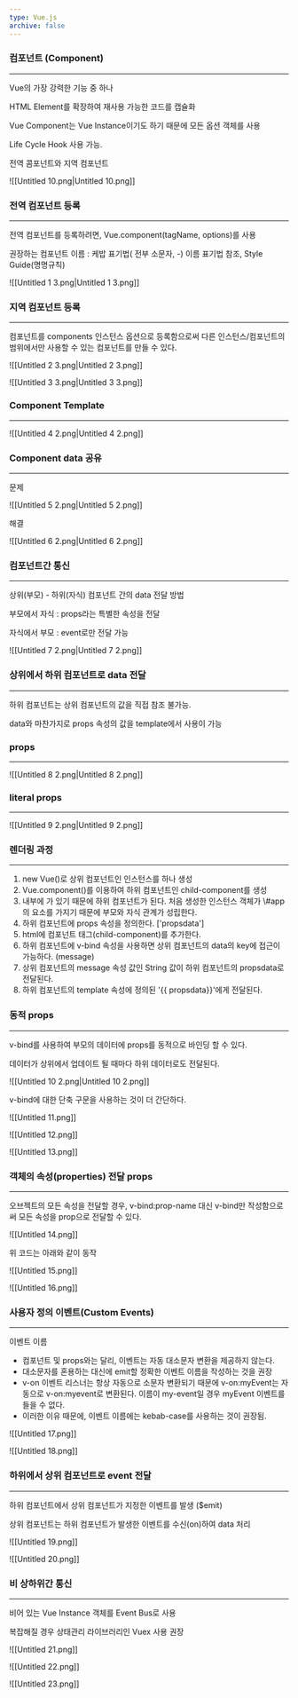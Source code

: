 ```yaml
---
type: Vue.js
archive: false
---
```

### 컴포넌트 (Component)

---

Vue의 가장 강력한 기능 중 하나

HTML Element를 확장하여 재사용 가능한 코드를 캡슐화

Vue Component는 Vue Instance이기도 하기 때문에 모든 옵션 객체를 사용

Life Cycle Hook 사용 가능.

전역 콤포넌트와 지역 컴포넌트

![[Untitled 10.png|Untitled 10.png]]

  

### 전역 컴포넌트 등록

---

전역 컴포넌트를 등록하려면, Vue.component(tagName, options)를 사용

권장하는 컴포넌트 이름 : 케밥 표기법( 전부 소문자, -) 이름 표기법 참조, Style Guide(명명규칙)

![[Untitled 1 3.png|Untitled 1 3.png]]

  

### 지역 컴포넌트 등록

---

컴포넌트를 components 인스턴스 옵션으로 등록함으로써 다른 인스턴스/컴포넌트의 범위에서만 사용할 수 있는 컴포넌트를 만들 수 있다.

![[Untitled 2 3.png|Untitled 2 3.png]]

  

![[Untitled 3 3.png|Untitled 3 3.png]]

  

### Component Template

---

![[Untitled 4 2.png|Untitled 4 2.png]]

  

### Component data 공유

---

문제

![[Untitled 5 2.png|Untitled 5 2.png]]

  

해결

![[Untitled 6 2.png|Untitled 6 2.png]]

  

### 컴포넌트간 통신

---

상위(부모) - 하위(자식) 컴포넌트 간의 data 전달 방법

부모에서 자식 : props라는 특별한 속성을 전달

자식에서 부모 : event로만 전달 가능

![[Untitled 7 2.png|Untitled 7 2.png]]

  

### 상위에서 하위 컴포넌트로 data 전달

---

하위 컴포넌트는 상위 컴포넌트의 값을 직접 참조 불가능.

data와 마찬가지로 props 속성의 값을 template에서 사용이 가능

  

### props

---

![[Untitled 8 2.png|Untitled 8 2.png]]

  

### literal props

---

![[Untitled 9 2.png|Untitled 9 2.png]]

  

### 렌더링 과정

---

1. new Vue()로 상위 컴포넌트인 인스턴스를 하나 생성
2. Vue.component()를 이용하여 하위 컴포넌트인 child-component를 생성
3. <div id="app"> 내부에 <child-component>가 있기 때문에 하위 컴포넌트가 된다. 처음 생성한 인스턴스 객체가 \#app의 요소를 가지기 때문에 부모와 자식 관계가 성립한다.
4. 하위 컴포넌트에 props 속성을 정의한다. ['propsdata']
5. html에 컴포넌트 태그(child-component)를 추가한다.
6. 하위 컴포넌트에 v-bind 속성을 사용하면 상위 컴포넌트의 data의 key에 접근이 가능하다. (message)
7. 상위 컴포넌트의 message 속성 값인 String 값이 하위 컴포넌트의 propsdata로 전달된다.
8. 하위 컴포넌트의 template 속성에 정의된 '<span>{{ propsdata}}</span>'에게 전달된다.

  

### 동적 props

---

v-bind를 사용하여 부모의 데이터에 props를 동적으로 바인딩 할 수 있다.

데이터가 상위에서 업데이트 될 때마다 하위 데이터로도 전달된다.

![[Untitled 10 2.png|Untitled 10 2.png]]

  

v-bind에 대한 단축 구문을 사용하는 것이 더 간단하다.

![[Untitled 11.png]]

  

![[Untitled 12.png]]

![[Untitled 13.png]]

  

### 객체의 속성(properties) 전달 props

---

오브젝트의 모든 속성을 전달할 경우, v-bind:prop-name 대신 v-bind만 작성함으로써 모든 속성을 prop으로 전달할 수 있다.

![[Untitled 14.png]]

  

위 코드는 아래와 같이 동작

![[Untitled 15.png]]

  

![[Untitled 16.png]]

  

### 사용자 정의 이벤트(Custom Events)

---

이벤트 이름

- 컴포넌트 및 props와는 달리, 이벤트는 자동 대소문자 변환을 제공하지 않는다.
- 대소문자를 혼용하는 대신에 emit할 정확한 이벤트 이름을 작성하는 것을 권장
- v-on 이벤트 리스너는 항상 자동으로 소문자 변환되기 때문에 v-on:myEvent는 자동으로 v-on:myevent로 변환된다. 이름이 my-event일 경우 myEvent 이벤트를 들을 수 없다.
- 이러한 이유 때문에, 이벤트 이름에는 kebab-case를 사용하는 것이 권장됨.

![[Untitled 17.png]]

![[Untitled 18.png]]

  

### 하위에서 상위 컴포넌트로 event 전달

---

하위 컴포넌트에서 상위 컴포넌트가 지정한 이벤트를 발생 ($emit)

상위 컴포넌트는 하위 컴포넌트가 발생한 이벤트를 수신(on)하여 data 처리

![[Untitled 19.png]]

  

![[Untitled 20.png]]

  

### 비 상하위간 통신

---

비어 있는 Vue Instance 객체를 Event Bus로 사용

복잡해질 경우 상태관리 라이브러리인 Vuex 사용 권장

![[Untitled 21.png]]

![[Untitled 22.png]]

![[Untitled 23.png]]